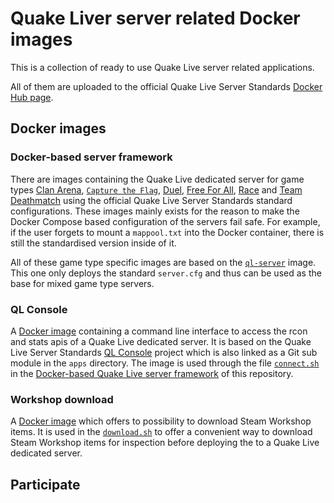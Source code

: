 # Quake Liver server related Docker images

This is a collection of ready to use Quake Live server related applications.

All of them are uploaded to the official Quake Live Server Standards [Docker Hub page](https://hub.docker.com/u/quakeliveserverstandards).

## Docker images

### Docker-based server framework

There are images containing the Quake Live dedicated server for game types [Clan Arena](https://hub.docker.com/repository/docker/quakeliveserverstandards/ca), [`Capture the Flag`](https://hub.docker.com/repository/docker/quakeliveserverstandards/ctf), [Duel](https://hub.docker.com/repository/docker/quakeliveserverstandards/duel), [Free For All](https://hub.docker.com/repository/docker/quakeliveserverstandards/ffa), [Race](https://hub.docker.com/repository/docker/quakeliveserverstandards/race) and [Team Deathmatch](https://hub.docker.com/repository/docker/quakeliveserverstandards/tdm) using the official Quake Live Server Standards standard configurations. These images mainly exists for the reason to make the Docker Compose based configuration of the servers fail safe. For example, if the user forgets to mount a `mappool.txt` into the Docker container, there is still the standardised version inside of it.

All of these game type specific images are based on the [`ql-server`](https://hub.docker.com/repository/docker/quakeliveserverstandards/ql-server) image. This one only deploys the standard `server.cfg` and thus can be used as the base for mixed game type servers.

### QL Console

A [Docker image](https://hub.docker.com/repository/docker/quakeliveserverstandards/ql-console) containing a command line interface to access the rcon and stats apis of a Quake Live dedicated server. It is based on the Quake Live Server Standards [QL Console](https://github.com/quakelive-server-standards/ql-console) project which is also linked as a Git sub module in the `apps` directory. The image is used through the file [`connect.sh`](https://github.com/quakelive-server-standards/server-standards/blob/master/_myservers/connect.sh) in the [Docker-based Quake Live server framework](https://github.com/quakelive-server-standards/server-standards/tree/master/_myservers) of this repository.

### Workshop download

A [Docker image](https://hub.docker.com/repository/docker/quakeliveserverstandards/workshop-download) which offers to possibility to download Steam Workshop items. It is used in the [`download.sh`](https://github.com/quakelive-server-standards/server-standards/blob/master/workshop/download.sh) to offer a convenient way to download Steam Workshop items for inspection before deploying the to a Quake Live dedicated server.

## Participate

###